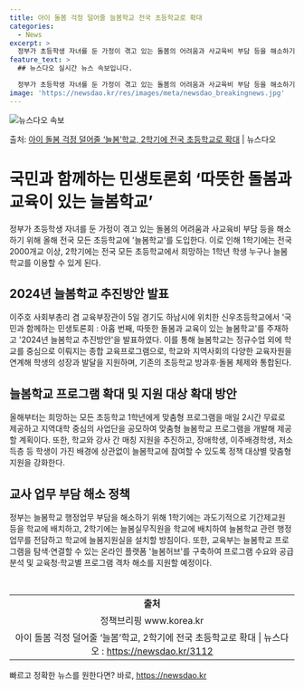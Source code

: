 ```yaml
---
title: 아이 돌봄 걱정 덜어줄 늘봄학교 전국 초등학교로 확대
categories:
  - News
excerpt: >
  정부가 초등학생 자녀를 둔 가정이 겪고 있는 돌봄의 어려움과 사교육비 부담 등을 해소하기 위해 올해 전국 모…
feature_text: >
  ## 뉴스다오 실시간 뉴스 속보입니다.

  정부가 초등학생 자녀를 둔 가정이 겪고 있는 돌봄의 어려움과 사교육비 부담 등을 해소하기 위해 올해 전국 모…
image: 'https://newsdao.kr/res/images/meta/newsdao_breakingnews.jpg'
---
```


![뉴스다오 속보](https://newsdao.kr/res/images/meta/newsdao_breakingnews.jpg)

<p>출처: <a href="https://newsdao.kr/3112" rel="dofollow">아이 돌봄 걱정 덜어줄 ‘늘봄’학교, 2학기에 전국 초등학교로 확대</a> | 뉴스다오</p>

<h1 data-ke-size="size26">국민과 함께하는 민생토론회 ‘따뜻한 돌봄과 교육이 있는 늘봄학교’</h1>

<p data-ke-size="size16">정부가 초등학생 자녀를 둔 가정이 겪고 있는 돌봄의 어려움과 사교육비 부담 등을 해소하기 위해 올해 전국 모든 초등학교에 '늘봄학교'를 도입한다. 이로 인해 1학기에는 전국 2000개교 이상, 2학기에는 전국 모든 초등학교에서 희망하는 1학년 학생 누구나 늘봄학교를 이용할 수 있게 된다.</p>

<h2 data-ke-size="size22">2024년 늘봄학교 추진방안 발표</h2>

<p data-ke-size="size16">이주호 사회부총리 겸 교육부장관이 5일 경기도 하남시에 위치한 신우초등학교에서 '국민과 함께하는 민생토론회 : 아홉 번째, 따뜻한 돌봄과 교육이 있는 늘봄학교'를 주재하고 '2024년 늘봄학교 추진방안'을 발표하였다. 이를 통해 늘봄학교는 정규수업 외에 학교를 중심으로 이뤄지는 종합 교육프로그램으로, 학교와 지역사회의 다양한 교육자원을 연계해 학생의 성장과 발달을 지원하며, 기존의 초등학교 방과후·돌봄 체제와 통합된다.</p>

<h2 data-ke-size="size22">늘봄학교 프로그램 확대 및 지원 대상 확대 방안</h2>

<p data-ke-size="size16">올해부터는 희망하는 모든 초등학교 1학년에게 맞춤형 프로그램을 매일 2시간 무료로 제공하고 지역대학 중심의 사업단을 공모하여 맞춤형 늘봄학교 프로그램을 개발해 제공할 계획이다. 또한, 학교와 강사 간 매칭 지원을 추진하고, 장애학생, 이주배경학생, 저소득층 등 학생이 가진 배경에 상관없이 늘봄학교에 참여할 수 있도록 정책 대상별 맞춤형 지원을 강화한다.</p>

<h2 data-ke-size="size22">교사 업무 부담 해소 정책</h2>

<p data-ke-size="size16">정부는 늘봄학교 행정업무 부담을 해소하기 위해 1학기에는 과도기적으로 기간제교원 등을 학교에 배치하고, 2학기에는 늘봄실무직원을 학교에 배치하여 늘봄학교 관련 행정업무를 전담하고 학교에 늘봄지원실을 설치할 방침이다. 또한, 교육부는 늘봄학교 프로그램을 탐색·연결할 수 있는 온라인 플랫폼 '늘봄허브'를 구축하여 프로그램 수요와 공급 분석 및 교육청·학교별 프로그램 격차 해소를 지원할 예정이다.</p>

<p data-ke-size="size16">&nbsp;</p>

<table>
    <tbody>
        <tr>
            <td style="text-align: center; height: 17px;"><b>출처</b></td>
        </tr>
        <tr>
            <td style="text-align: center; height: 17px;">정책브리핑 www.korea.kr</td>
        </tr>
        <tr>
            <td style="text-align: center; height: 17px;">아이 돌봄 걱정 덜어줄 ‘늘봄’학교, 2학기에 전국 초등학교로 확대 | 뉴스다오 : <a href="https://newsdao.kr/3112">https://newsdao.kr/3112</a></td>
        </tr>
    </tbody>
</table> 

빠르고 정확한 뉴스를 원한다면? 바로, <a href="https://newsdao.kr" rel="dofollow">https://newsdao.kr</a>


